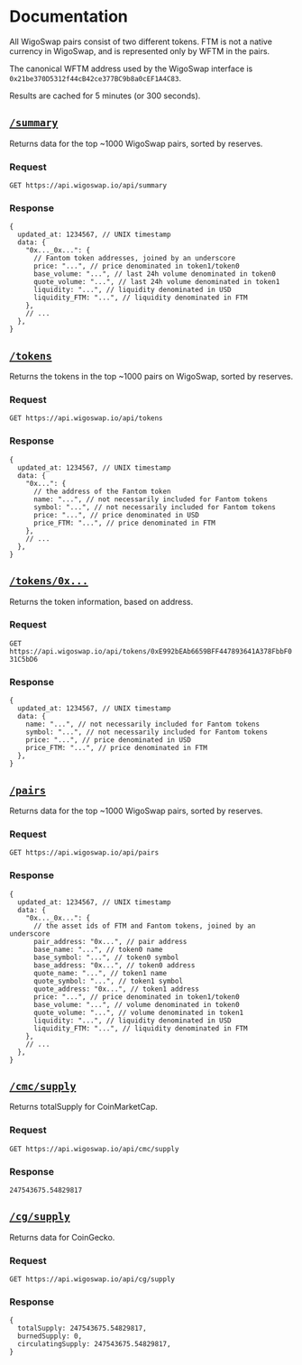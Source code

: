 # Documentation

All WigoSwap pairs consist of two different tokens. FTM is not a native currency in WigoSwap, and is represented only by WFTM in the pairs.

The canonical WFTM address used by the WigoSwap interface is `0x21be370D5312f44cB42ce377BC9b8a0cEF1A4C83`.

Results are cached for 5 minutes (or 300 seconds).

## [`/summary`](https://api.wigoswap.io/api/summary)

Returns data for the top ~1000 WigoSwap pairs, sorted by reserves.

### Request

`GET https://api.wigoswap.io/api/summary`

### Response

```json5
{
  updated_at: 1234567, // UNIX timestamp
  data: {
    "0x..._0x...": {
      // Fantom token addresses, joined by an underscore
      price: "...", // price denominated in token1/token0
      base_volume: "...", // last 24h volume denominated in token0
      quote_volume: "...", // last 24h volume denominated in token1
      liquidity: "...", // liquidity denominated in USD
      liquidity_FTM: "...", // liquidity denominated in FTM
    },
    // ...
  },
}
```

## [`/tokens`](https://api.wigoswap.io/api/tokens)

Returns the tokens in the top ~1000 pairs on WigoSwap, sorted by reserves.

### Request

`GET https://api.wigoswap.io/api/tokens`

### Response

```json5
{
  updated_at: 1234567, // UNIX timestamp
  data: {
    "0x...": {
      // the address of the Fantom token
      name: "...", // not necessarily included for Fantom tokens
      symbol: "...", // not necessarily included for Fantom tokens
      price: "...", // price denominated in USD
      price_FTM: "...", // price denominated in FTM
    },
    // ...
  },
}
```

## [`/tokens/0x...`](https://api.wigoswap.io/api/tokens/0xE992bEAb6659BFF447893641A378FbbF031C5bD6)

Returns the token information, based on address.

### Request

`GET https://api.wigoswap.io/api/tokens/0xE992bEAb6659BFF447893641A378FbbF031C5bD6`

### Response

```json5
{
  updated_at: 1234567, // UNIX timestamp
  data: {
    name: "...", // not necessarily included for Fantom tokens
    symbol: "...", // not necessarily included for Fantom tokens
    price: "...", // price denominated in USD
    price_FTM: "...", // price denominated in FTM
  },
}
```

## [`/pairs`](https://api.wigoswap.io/api/pairs)

Returns data for the top ~1000 WigoSwap pairs, sorted by reserves.

### Request

`GET https://api.wigoswap.io/api/pairs`

### Response

```json5
{
  updated_at: 1234567, // UNIX timestamp
  data: {
    "0x..._0x...": {
      // the asset ids of FTM and Fantom tokens, joined by an underscore
      pair_address: "0x...", // pair address
      base_name: "...", // token0 name
      base_symbol: "...", // token0 symbol
      base_address: "0x...", // token0 address
      quote_name: "...", // token1 name
      quote_symbol: "...", // token1 symbol
      quote_address: "0x...", // token1 address
      price: "...", // price denominated in token1/token0
      base_volume: "...", // volume denominated in token0
      quote_volume: "...", // volume denominated in token1
      liquidity: "...", // liquidity denominated in USD
      liquidity_FTM: "...", // liquidity denominated in FTM
    },
    // ...
  },
}
```

## [`/cmc/supply`](https://api.wigoswap.io/api/pairs)

Returns totalSupply for CoinMarketCap.

### Request

`GET https://api.wigoswap.io/api/cmc/supply`

### Response

```string
247543675.54829817
```

## [`/cg/supply`](https://api.wigoswap.io/api/pairs)

Returns data for CoinGecko.

### Request

`GET https://api.wigoswap.io/api/cg/supply`

### Response

```json5
{
  totalSupply: 247543675.54829817,
  burnedSupply: 0,
  circulatingSupply: 247543675.54829817,
}
```
